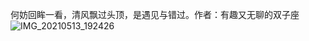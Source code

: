 何妨回眸一看，清风飘过头顶，是遇见与错过。作者：有趣又无聊的双子座 
![IMG_20210513_192426](https://user-images.githubusercontent.com/55280365/157995095-39c671ed-805d-4513-8dbb-46190600f8ad.jpg)
